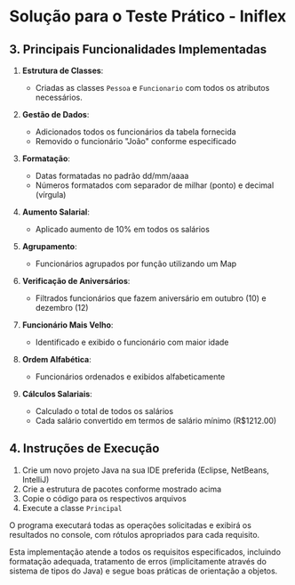 # Solução para o Teste Prático - Iniflex

## 3. Principais Funcionalidades Implementadas

1. **Estrutura de Classes**:
   - Criadas as classes `Pessoa` e `Funcionario` com todos os atributos necessários.

2. **Gestão de Dados**:
   - Adicionados todos os funcionários da tabela fornecida
   - Removido o funcionário "João" conforme especificado

3. **Formatação**:
   - Datas formatadas no padrão dd/mm/aaaa
   - Números formatados com separador de milhar (ponto) e decimal (vírgula)

4. **Aumento Salarial**:
   - Aplicado aumento de 10% em todos os salários

5. **Agrupamento**:
   - Funcionários agrupados por função utilizando um Map

6. **Verificação de Aniversários**:
   - Filtrados funcionários que fazem aniversário em outubro (10) e dezembro (12)

7. **Funcionário Mais Velho**:
   - Identificado e exibido o funcionário com maior idade

8. **Ordem Alfabética**:
   - Funcionários ordenados e exibidos alfabeticamente

9. **Cálculos Salariais**:
   - Calculado o total de todos os salários
   - Cada salário convertido em termos de salário mínimo (R$1212.00)

## 4. Instruções de Execução

1. Crie um novo projeto Java na sua IDE preferida (Eclipse, NetBeans, IntelliJ)
2. Crie a estrutura de pacotes conforme mostrado acima
3. Copie o código para os respectivos arquivos
4. Execute a classe `Principal`

O programa executará todas as operações solicitadas e exibirá os resultados no console, com rótulos apropriados para cada requisito.

Esta implementação atende a todos os requisitos especificados, incluindo formatação adequada, tratamento de erros (implicitamente através do sistema de tipos do Java) e segue boas práticas de orientação a objetos.

